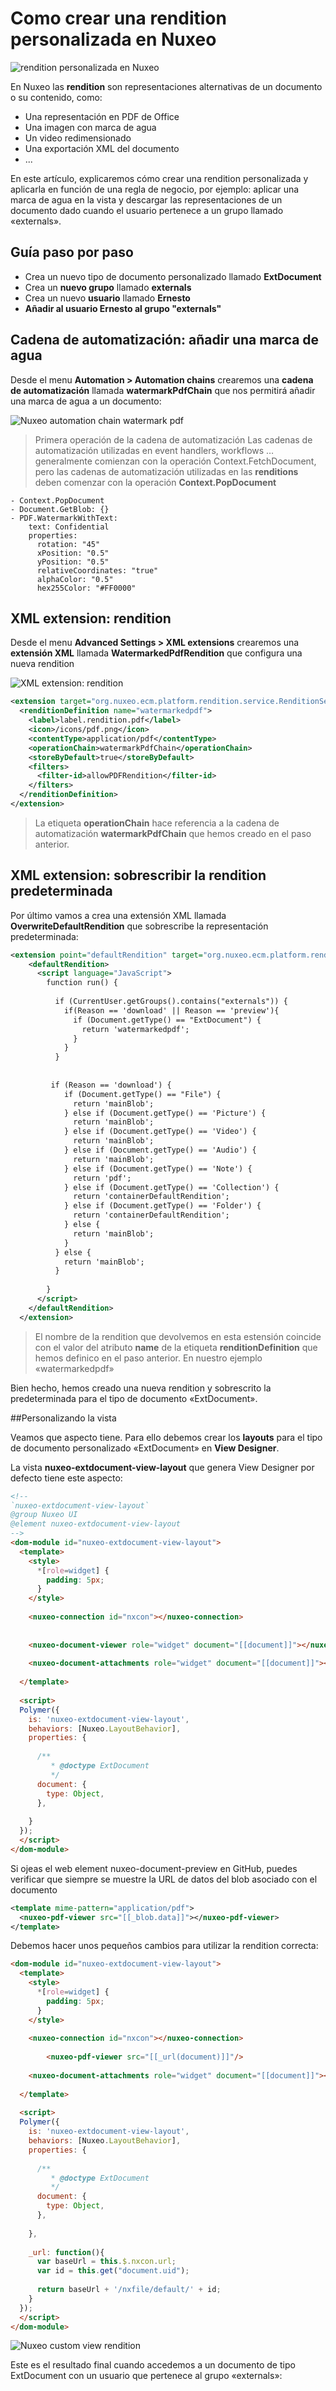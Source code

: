 # Como crear una rendition personalizada en Nuxeo

![rendition personalizada en Nuxeo](images/nuxeo-custom-view-rendition-570x255.png "rendition personalizada en Nuxeo")


En Nuxeo las **rendition** son representaciones alternativas de un documento o su contenido, como:

   - Una representación en PDF de Office
   - Una imagen con marca de agua
   - Un video redimensionado
   - Una exportación XML del documento
   - ...

En este artículo, explicaremos cómo crear una rendition personalizada y aplicarla en función de una regla de negocio, por ejemplo: aplicar una marca de agua en la vista y descargar las representaciones de un documento dado cuando el usuario pertenece a un grupo llamado «externals».

## Guía paso por paso
   - Crea un nuevo tipo de documento personalizado llamado **ExtDocument**
   - Crea un **nuevo grupo** llamado **externals**
   - Crea un nuevo **usuario** llamado **Ernesto**
   - **Añadir al usuario Ernesto al grupo "externals"**

## Cadena de automatización: añadir una marca de agua

Desde el menu **Automation > Automation chains** crearemos  una **cadena de automatización** llamada **watermarkPdfChain** que nos permitirá añadir una marca de agua a un documento:

![Nuxeo automation chain watermark pdf](images/nuxeo-automation-chain-watermark-pdf-1.png "Nuxeo automation chain watermark pdf")

> Primera operación de la cadena de automatización
> Las cadenas de automatización utilizadas en event handlers, workflows … generalmente comienzan con la operación Context.FetchDocument, pero las cadenas de automatización utilizadas en las **renditions** deben comenzar con la operación **Context.PopDocument**

```
- Context.PopDocument
- Document.GetBlob: {}
- PDF.WatermarkWithText:
    text: Confidential
    properties:
      rotation: "45"
      xPosition: "0.5"
      yPosition: "0.5"
      relativeCoordinates: "true"
      alphaColor: "0.5"
      hex255Color: "#FF0000"
``` 

## XML extension: rendition
Desde el menu **Advanced Settings > XML extensions** crearemos  una **extensión XML** llamada **WatermarkedPdfRendition** que configura una nueva rendition

![XML extension: rendition](images/nuxeo-xml-extension-watermarked-pdf-rendition-1-1200x588.png "XML extension: rendition")

```xml 
<extension target="org.nuxeo.ecm.platform.rendition.service.RenditionService" point="renditionDefinitions">
  <renditionDefinition name="watermarkedpdf">
    <label>label.rendition.pdf</label>
    <icon>/icons/pdf.png</icon>
    <contentType>application/pdf</contentType>
    <operationChain>watermarkPdfChain</operationChain>
    <storeByDefault>true</storeByDefault>
    <filters>
      <filter-id>allowPDFRendition</filter-id>
    </filters>
  </renditionDefinition>
</extension>
``` 

> La etiqueta **operationChain** hace referencia a la cadena de automatización **watermarkPdfChain** que hemos creado en el paso anterior.

 

## XML extension: sobrescribir la rendition predeterminada
Por último vamos a crea una extensión XML llamada **OverwriteDefaultRendition** que sobrescribe la representación predeterminada:

```xml
<extension point="defaultRendition" target="org.nuxeo.ecm.platform.rendition.service.RenditionService">
    <defaultRendition>
      <script language="JavaScript">
        function run() {
         
          if (CurrentUser.getGroups().contains("externals")) {
            if(Reason == 'download' || Reason == 'preview'){
              if (Document.getType() == "ExtDocument") {
                return 'watermarkedpdf';
              }
            }
          }
 
         
         if (Reason == 'download') {
            if (Document.getType() == "File") {
              return 'mainBlob';
            } else if (Document.getType() == 'Picture') {
              return 'mainBlob';
            } else if (Document.getType() == 'Video') {
              return 'mainBlob';
            } else if (Document.getType() == 'Audio') {
              return 'mainBlob';
            } else if (Document.getType() == 'Note') {
              return 'pdf';
            } else if (Document.getType() == 'Collection') {
              return 'containerDefaultRendition';
            } else if (Document.getType() == 'Folder') {
              return 'containerDefaultRendition';
            } else {
              return 'mainBlob';
            }
          } else {
            return 'mainBlob';
          }       
           
        }
      </script>
    </defaultRendition>
  </extension>
```

> El nombre de la rendition que devolvemos en esta estensión coincide con el valor del atributo **name** de la etiqueta **renditionDefinition** que hemos definico en el paso anterior. En nuestro ejemplo «watermarkedpdf»

Bien hecho, hemos creado una nueva rendition y sobrescrito la predeterminada para el tipo de documento «ExtDocument». 

##Personalizando la vista

Veamos que aspecto tiene. Para ello debemos crear los **layouts** para el tipo de documento personalizado «ExtDocument» en **View Designer**.

La vista **nuxeo-extdocument-view-layout** que genera View Designer por defecto tiene este aspecto:

```html
<!--
`nuxeo-extdocument-view-layout`
@group Nuxeo UI
@element nuxeo-extdocument-view-layout
-->
<dom-module id="nuxeo-extdocument-view-layout">
  <template>
    <style>
      *[role=widget] {
        padding: 5px;
      }
    </style>
 
    <nuxeo-connection id="nxcon"></nuxeo-connection>
 
 
    <nuxeo-document-viewer role="widget" document="[[document]]"></nuxeo-document-viewer>
 
    <nuxeo-document-attachments role="widget" document="[[document]]"></nuxeo-document-attachments>
 
  </template>
 
  <script>
  Polymer({
    is: 'nuxeo-extdocument-view-layout',
    behaviors: [Nuxeo.LayoutBehavior],
    properties: {
 
      /**
         * @doctype ExtDocument
         */
      document: {
        type: Object,
      },
 
    }
  });
  </script>
</dom-module>
```
 
Si ojeas el web element nuxeo-document-preview en GitHub, puedes verificar que siempre se muestre la URL de datos del blob asociado con el documento

```xml
<template mime-pattern="application/pdf">
  <nuxeo-pdf-viewer src="[[_blob.data]]"></nuxeo-pdf-viewer>
</template>
```

Debemos hacer unos pequeños cambios para utilizar la rendition correcta:

```html
<dom-module id="nuxeo-extdocument-view-layout">
  <template>
    <style>
      *[role=widget] {
        padding: 5px;
      }
    </style>
 
    <nuxeo-connection id="nxcon"></nuxeo-connection>
 
        <nuxeo-pdf-viewer src="[[_url(document)]]"/>
 
    <nuxeo-document-attachments role="widget" document="[[document]]"></nuxeo-document-attachments>
 
  </template>
 
  <script>
  Polymer({
    is: 'nuxeo-extdocument-view-layout',
    behaviors: [Nuxeo.LayoutBehavior],
    properties: {
 
      /**
         * @doctype ExtDocument
         */
      document: {
        type: Object,
      },
 
    },
 
    _url: function(){
      var baseUrl = this.$.nxcon.url;
      var id = this.get("document.uid");
 
      return baseUrl + '/nxfile/default/' + id;
    }
  });
  </script>
</dom-module>
```
![Nuxeo custom view rendition](images/nuxeo-custom-view-rendition-1200x597.png "Nuxeo custom view rendition")

Este es el resultado final cuando accedemos a un documento de tipo ExtDocument con un usuario que pertenece al grupo «externals»:

